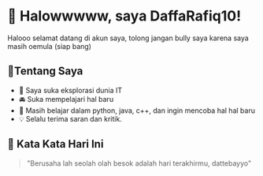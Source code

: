 # 👋 Halowwwww, saya DaffaRafiq10!

Halooo selamat datang di akun saya, tolong jangan bully saya karena saya masih oemula (siap bang)

## 📌Tentang Saya
- 🌱 Saya suka eksplorasi dunia IT
- 🚘 Suka mempelajari hal baru  
- 📱 Masih belajar dalam python, java, c++, dan ingin mencoba hal hal baru
- 💡 Selalu terima saran dan kritik.  

## 📝 Kata Kata Hari Ini
> "Berusaha lah seolah olah besok adalah hari terakhirmu, dattebayyo"
